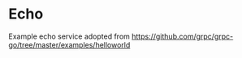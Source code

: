 # Echo

Example echo service adopted from https://github.com/grpc/grpc-go/tree/master/examples/helloworld